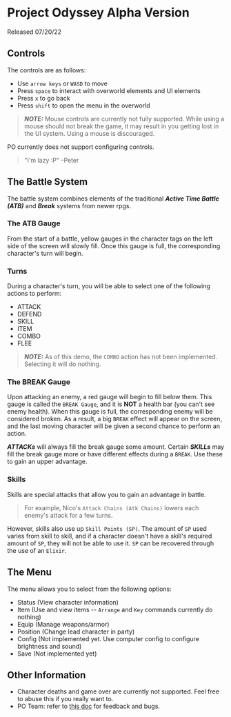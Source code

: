 # Project Odyssey Alpha Version

Released 07/20/22

## Controls

The controls are as follows:
- Use `arrow keys` or `WASD` to move
- Press `space` to interact with overworld elements and UI elements
- Press `x` to go back
- Press `shift` to open the menu in the overworld

> **_NOTE:_** Mouse controls are currently not fully supported. While using a mouse should not break the game, it may result in you getting lost in the UI system. Using a mouse is discouraged.

PO currently does not support configuring controls. 
> "I'm lazy :P" -Peter

## The Battle System

The battle system combines elements of the traditional **_Active Time Battle (ATB)_** and **_Break_** systems from newer rpgs.


### The ATB Gauge

From the start of a battle, yellow gauges in the character tags on the left side of the screen will slowly fill. Once this gauge is full, the corresponding character's turn will begin. 


### Turns

During a character's turn, you will be able to select one of the following actions to perform:

- ATTACK
- DEFEND
- SKILL
- ITEM
- COMBO
- FLEE

> **_NOTE:_** As of this demo, the `COMBO` action has not been implemented. Selecting it will do nothing.


### The BREAK Gauge

Upon attacking an enemy, a red gauge will begin to fill below them. This gauge is called the `BREAK Gauge`, and it is  **NOT** a health bar (you can't see enemy health). When this gauge is full, the corresponding enemy will be considered broken. As a result, a big `BREAK` effect will appear on the screen, and the last moving character  will be given a second chance to perform an action.

**_ATTACKs_** will always fill the break gauge some amount. Certain **_SKILLs_** may fill the break gauge more or have different effects during a `BREAK`. Use these to gain an upper advantage.

### Skills

Skills are special attacks that allow you to gain an advantage in battle. 
> For example, Nico's `Attack Chains (Atk Chains)` lowers each enemy's attack for a few turns. 

However, skills also use up `Skill Points (SP)`. The amount of `SP` used varies from skill to skill, and if a character doesn't have a skill's required amount of `SP`, they will not be able to use it. `SP` can be recovered through the use of an `Elixir`.

## The Menu

The menu allows you to select from the following options:

- Status (View character information)
- Item (Use and view items -- `Arrange` and `Key` commands currently do nothing)
- Equip (Manage weapons/armor)
- Position (Change lead character in party)
- Config (Not implemented yet. Use computer config to configure brightness and sound)
- Save (Not implemented yet)

## Other Information

- Character deaths and game over are currently not supported. Feel free to abuse this if you really want to.
- PO Team: refer to [this doc](https://docs.google.com/document/d/1bl_tRhcjZFVtdBjZknUoV_-yTAyfad-xA012EIuhqJo/edit#) for feedback and bugs.
